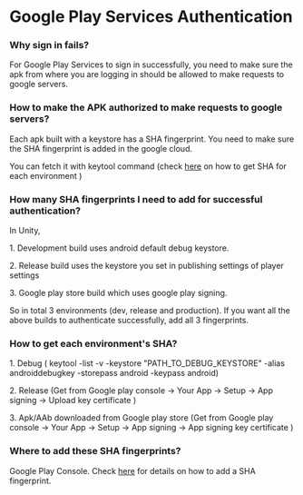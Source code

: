 # Google Play Services Authentication

### Why sign in fails?&#x20;

For Google Play Services to sign in successfully, you need to make sure the apk from where you are logging in should be allowed to make requests to google servers.

### How to make the APK authorized to make requests to google servers?&#x20;

Each apk built with a keystore has a SHA fingerprint. You need to make sure the SHA fingerprint is added in the google cloud.&#x20;

You can fetch it with keytool command (check [here](../game-services/faq.md#what-are-different-sha-fingerprints-that-needs-to-be-used-for-logging-in-successfully-on-different-environments-and-how-to-create-them) on how to get SHA for each environment )

### How many SHA fingerprints I need to add for successful authentication?&#x20;

In Unity,&#x20;

1\. Development build uses android default debug keystore.&#x20;

2\. Release build uses the keystore you set in publishing settings of player settings&#x20;

3\. Google play store build which uses google play signing.&#x20;

So in total 3 environments (dev, release and production). If you want all the above builds to authenticate successfully, add all 3 fingerprints.

### How to get each environment's SHA?&#x20;

1\. Debug ( keytool -list -v -keystore "PATH\_TO\_DEBUG\_KEYSTORE" -alias androiddebugkey -storepass android -keypass android)&#x20;

2\. Release (Get from Google play console -> Your App -> Setup -> App signing -> Upload key certificate )

&#x20;3\. Apk/AAb downloaded from Google play store (Get from Google play console -> Your App -> Setup -> App signing -> App signing key certificate )

### Where to add these SHA fingerprints?&#x20;

Google Play Console. Check [here](../game-services/setup/android.md#adding-a-sha-fingerprint) for details on how to add a SHA fingerprint.
